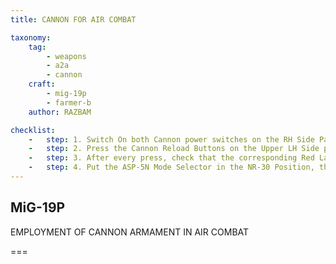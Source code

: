 ```yaml
---
title: CANNON FOR AIR COMBAT

taxonomy:
    tag:
        - weapons
        - a2a
        - cannon
    craft: 
        - mig-19p
        - farmer-b
    author: RAZBAM

checklist:
    -   step: 1. Switch On both Cannon power switches on the RH Side Panel. 
    -   step: 2. Press the Cannon Reload Buttons on the Upper LH Side panel for more than 2 seconds per Button. 
    -   step: 3. After every press, check that the corresponding Red Lamp, indicating an armed cannon, is illuminated on the lower Main Instrument Panel above the Ammunition Counters. 
    -   step: 4. Put the ASP-5N Mode Selector in the NR-30 Position, this arms the cannons ready for use. Depending on the situation, the Pilot can choose to Aim the Cannons using Optic or Radar Mode. 
---
```


## MiG-19P 
EMPLOYMENT OF CANNON ARMAMENT IN AIR COMBAT

===

